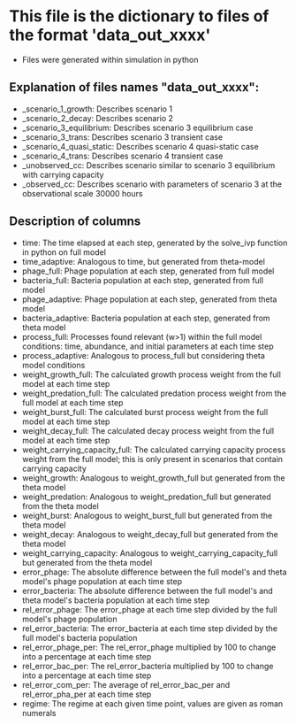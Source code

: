 
# This file is the dictionary to files of the format 'data_out_xxxx' #
+ Files were generated within simulation in python

## Explanation of files names "data_out_xxxx": ##
+ _scenario_1_growth: Describes scenario 1
+ _scenario_2_decay: Describes scenario 2
+ _scenario_3_equilibrium: Describes scenario 3 equilibrium case
+ _scenario_3_trans: Describes scenario 3 transient case
+ _scenario_4_quasi_static: Describes scenario 4 quasi-static case
+ _scenario_4_trans: Describes scenario 4 transient case
+ _unobserved_cc: Describes scenario similar to scenario 3 equilibrium with carrying capacity
+ _observed_cc: Describes scenario with parameters of scenario 3 at the observational scale 30000 hours 

## Description of columns ##

+ time: The time elapsed at each step, generated by the solve_ivp function in python on full model
+ time_adaptive: Analogous to time, but generated from theta-model
+ phage_full: Phage population at each step, generated from full model
+ bacteria_full: Bacteria population at each step, generated from full model
+ phage_adaptive: Phage population at each step, generated from theta model
+ bacteria_adaptive: Bacteria population at each step, generated from theta model
+ process_full: Processes found relevant (w>1) within the full model conditions: time, abundance, and initial parameters at each time step
+ process_adaptive: Analogous to process_full but considering theta model conditions
+ weight_growth_full: The calculated growth process weight from the full model at each time step
+ weight_predation_full: The calculated predation process weight from the full model at each time step
+ weight_burst_full: The calculated burst process weight from the full model at each time step
+ weight_decay_full: The calculated decay process weight from the full model at each time step
+ weight_carrying_capacity_full: The calculated carrying capacity process weight from the full model; this is only present in scenarios that contain carrying capacity
+ weight_growth: Analogous to weight_growth_full but generated from the theta model
+ weight_predation: Analogous to weight_predation_full but generated from the theta model
+ weight_burst: Analogous to weight_burst_full but generated from the theta model
+ weight_decay: Analogous to weight_decay_full but generated from the theta model
+ weight_carrying_capacity: Analogous to weight_carrying_capacity_full but generated from the theta model
+ error_phage: The absolute difference between the full model's and theta model's phage population at each time step
+ error_bacteria: The absolute difference between the full model's and theta model's bacteria population at each time step
+ rel_error_phage: The error_phage at each time step divided by the full model's phage population
+ rel_error_bacteria: The error_bacteria at each time step divided by the full model's bacteria population
+ rel_error_phage_per: The rel_error_phage multiplied by 100 to change into a percentage at each time step
+ rel_error_bac_per: The rel_error_bacteria multiplied by 100 to change into a percentage at each time step
+ rel_error_com_per: The average of rel_error_bac_per and rel_error_pha_per at each time step
+ regime: The regime at each given time point, values are given as  roman numerals

